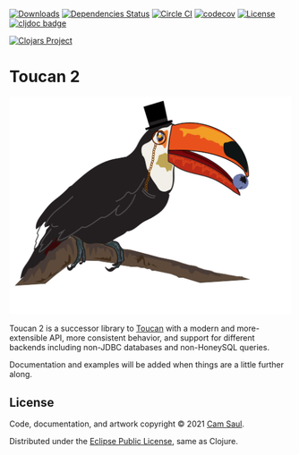 [![Downloads](https://versions.deps.co/camsaul/toucan2/downloads.svg)](https://versions.deps.co/camsaul/toucan2)
[![Dependencies Status](https://versions.deps.co/camsaul/toucan2/status.svg)](https://versions.deps.co/camsaul/toucan2)
[![Circle CI](https://circleci.com/gh/camsaul/toucan2.svg?style=svg)](https://circleci.com/gh/camsaul/toucan2)
[![codecov](https://codecov.io/gh/camsaul/toucan2/branch/master/graph/badge.svg)](https://codecov.io/gh/camsaul/toucan2)
[![License](https://img.shields.io/badge/license-Eclipse%20Public%20License-blue.svg)](https://raw.githubusercontent.com/camsaul/toucan2/master/LICENSE)
[![cljdoc badge](https://cljdoc.org/badge/com.camsaul/toucan2)](https://cljdoc.org/d/com.camsaul/toucan2/CURRENT)

[![Clojars Project](https://clojars.org/com.camsaul/toucan2/latest-version.svg)](https://clojars.org/com.camsaul/toucan2)

# Toucan 2

![Toucan 2](https://github.com/camsaul/toucan2/blob/master/assets/toucan2.png)

Toucan 2 is a successor library to [Toucan](https://github.com/metabase/toucan) with a modern and more-extensible API,
more consistent behavior, and support for different backends including non-JDBC databases and non-HoneySQL queries.

Documentation and examples will be added when things are a little further along.

## License

Code, documentation, and artwork copyright © 2021 [Cam Saul](https://camsaul.com).

Distributed under the [Eclipse Public License](https://raw.githubusercontent.com/camsaul/toucan2/master/LICENSE),
same as Clojure.
